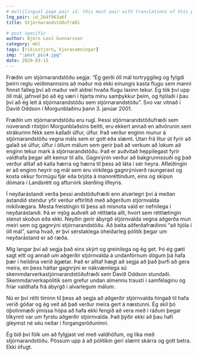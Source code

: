 ```yaml
---
# multilingual page pair id, this must pair with translations of this page. (This name must be unique)
lng_pair: id_264f963a6f
title: Stjórnarandstöðufræði

# post specific
author: Björn Leví Gunnarsson
category: mbl
tags: [rikisstjorn, kjarasamningar]
img: ":post_pic4.jpg"
date: 2020-03-15
---
```


Fræðin um stjórnarandstöðu segja: “Ég gerði öll mál tortryggileg og fylgdi þeirri reglu veiðimannsins að maður má ekki einungis kasta flugu sem manni finnst falleg því að maður veit aldrei hvaða flugu laxinn tekur. Ég tók því upp öll mál, jafnvel þó að ég væri í hjarta mínu samþykkur þeim, og hjólaði í þau því að ég leit á stjórnarandstöðu sem stjórnarandstöðu”. Svo var vitnað í Davíð Oddson í Morgunblaðinu þann 3. janúar 2001.

Fræðin um stjórnarandstöðu eru rugl. Þessi stjórnarandstöðufræði sem núverandi ritstjóri Morgunblaðsins beitti, eru ekkert annað en aðvörunin sem strákurinn fékk sem kallaði úlfur, úlfur. Það verður enginn munur á stjórnarandstöðu vegna máls sem er gott eða slæmt. Utan frá lítur út fyrir að galað sé úlfur, úlfur í öllum málum sem gerir það að verkum að lokum að enginn tekur mark á stjórnarandstöðu. Það er auðvitað heppilegast fyrir valdhafa þegar allt kemur til alls. Gagnrýnin verður að bakgrunnssuði og það verður alltaf að kalla hærra og hærra til þess að láta í sér heyra. Afleiðingin er að enginn heyrir og mál sem eru virkilega gagnrýniverð raungerast og kosta okkur formúgu fjár eða brjóta á mannréttindum, eins og skipun dómara í Landsrétt og afturvirk skerðing lífeyris.

Í neyðarástandi verða þessi andstöðufræði enn alvarlegri því á meðan ástandið stendur yfir verður eftirlitið með aðgerðum stjórnvalda mikilvægara. Mesta freistingin til þess að misnota vald er nefnilega í neyðarástandi. Þá er mjög auðvelt að réttlæta allt, hvort sem réttlætingin stenst skoðun eða ekki. Neyðin gerir ábyrgð stjórnvalda vegna aðgerða mun meiri sem og gagnrýni stjórnarandstöðu. Að beita aðferðafræðinni “að hjóla í öll mál”, sama hvað, er því sérstaklega óheiðarleg pólitík þegar um neyðarástand er að ræða.

Mig langar því að segja það eins skýrt og greinilega og ég get. Þó ég gæti sagt eitt og annað um aðgerðir stjórnvalda á undanförnum dögum þá hafa þær í heildina verið ágætar. Það er alltaf hægt að segja að það þurfi að gera meira, en þess háttar gagnrýni er nákvæmlega sú skemmdarverkastjórnarandstöðufræði sem Davíð Oddson stundaði. Skemmdarverkapólitík sem grefur undan almennu trausti í samfélaginu og fríar valdhafa frá ábyrgð í alvarlegum málum. 

Nú er því rétti tíminn til þess að segja að aðgerðir stjórnvalda hingað til hafa verið góðar og ég veit að það verður meira gert á næstunni. Ég skil þó óþolinmæði ýmissa hópa að hafa ekki fengið að vera með í ráðum þegar tilkynnt var um fyrstu aðgerðir stjórnvalda. Það þýðir ekki að þau hafi gleymst né séu neðar í forgangsröðuninni. 

Ég bið því fólk um að fylgjast vel með valdhöfum, og líka með stjórnarandstöðu. Pössum upp á að pólitíkin geri slæmt skárra og gott betra. Ekki öfugt. 